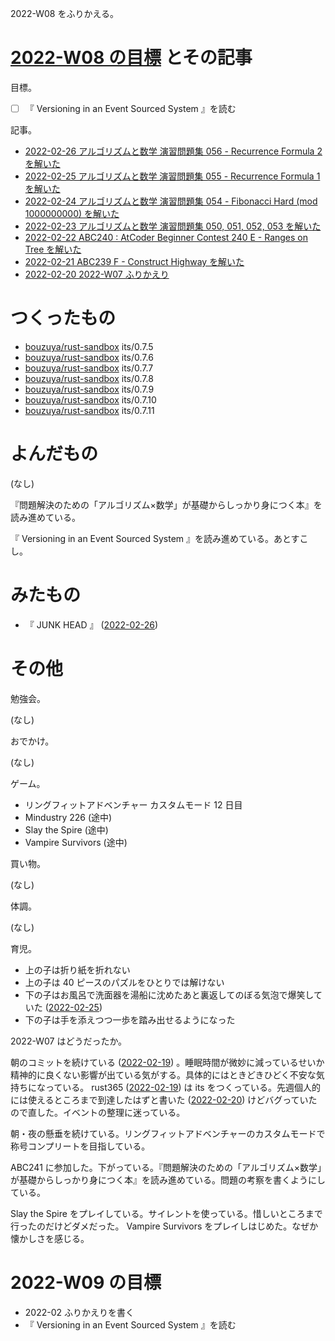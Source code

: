 2022-W08 をふりかえる。

# [2022-W08 の目標][2022-02-20] とその記事

目標。

- ☐ 『 Versioning in an Event Sourced System 』を読む

記事。

- [2022-02-26 アルゴリズムと数学 演習問題集 056 - Recurrence Formula 2 を解いた][2022-02-26]
- [2022-02-25 アルゴリズムと数学 演習問題集 055 - Recurrence Formula 1 を解いた][2022-02-25]
- [2022-02-24 アルゴリズムと数学 演習問題集 054 - Fibonacci Hard (mod 1000000000) を解いた][2022-02-24]
- [2022-02-23 アルゴリズムと数学 演習問題集 050, 051, 052, 053 を解いた][2022-02-23]
- [2022-02-22 ABC240 : AtCoder Beginner Contest 240 E - Ranges on Tree を解いた][2022-02-22]
- [2022-02-21 ABC239 F - Construct Highway を解いた][2022-02-21]
- [2022-02-20 2022-W07 ふりかえり][2022-02-20]

# つくったもの

- [bouzuya/rust-sandbox] its/0.7.5
- [bouzuya/rust-sandbox] its/0.7.6
- [bouzuya/rust-sandbox] its/0.7.7
- [bouzuya/rust-sandbox] its/0.7.8
- [bouzuya/rust-sandbox] its/0.7.9
- [bouzuya/rust-sandbox] its/0.7.10
- [bouzuya/rust-sandbox] its/0.7.11

# よんだもの

(なし)

『問題解決のための「アルゴリズム×数学」が基礎からしっかり身につく本』を読み進めている。

『 Versioning in an Event Sourced System 』を読み進めている。あとすこし。

# みたもの

- 『 JUNK HEAD 』 ([2022-02-26])

# その他

勉強会。

(なし)

おでかけ。

(なし)

ゲーム。

- リングフィットアドベンチャー カスタムモード 12 日目
- Mindustry 226 (途中)
- Slay the Spire (途中)
- Vampire Survivors (途中)

買い物。

(なし)

体調。

(なし)

育児。

- 上の子は折り紙を折れない
- 上の子は 40 ピースのパズルをひとりでは解けない
- 下の子はお風呂で洗面器を湯船に沈めたあと裏返してのぼる気泡で爆笑していた ([2022-02-25])
- 下の子は手を添えつつ一歩を踏み出せるようになった

2022-W07 はどうだったか。

朝のコミットを続けている ([2022-02-19]) 。睡眠時間が微妙に減っているせいか精神的に良くない影響が出ている気がする。具体的にはときどきひどく不安な気持ちになっている。 rust365 ([2022-02-19]) は its をつくっている。先週個人的には使えるところまで到達したはずと書いた ([2022-02-20]) けどバグっていたので直した。イベントの整理に迷っている。

朝・夜の懸垂を続けている。リングフィットアドベンチャーのカスタムモードで称号コンプリートを目指している。

ABC241 に参加した。下がっている。『問題解決のための「アルゴリズム×数学」が基礎からしっかり身につく本』を読み進めている。問題の考察を書くようにしている。

Slay the Spire をプレイしている。サイレントを使っている。惜しいところまで行ったのだけどダメだった。 Vampire Survivors をプレイしはじめた。なぜか懐かしさを感じる。

# 2022-W09 の目標

- 2022-02 ふりかえりを書く
- 『 Versioning in an Event Sourced System 』を読む

[2022-02-19]: https://blog.bouzuya.net/2022/02/19/
[2022-02-20]: https://blog.bouzuya.net/2022/02/20/
[2022-02-21]: https://blog.bouzuya.net/2022/02/21/
[2022-02-22]: https://blog.bouzuya.net/2022/02/22/
[2022-02-23]: https://blog.bouzuya.net/2022/02/23/
[2022-02-24]: https://blog.bouzuya.net/2022/02/24/
[2022-02-25]: https://blog.bouzuya.net/2022/02/25/
[2022-02-26]: https://blog.bouzuya.net/2022/02/26/
[bouzuya/rust-sandbox]: https://github.com/bouzuya/rust-sandbox

